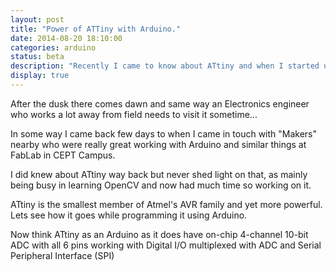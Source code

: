 ```yaml
---
layout: post
title: "Power of ATTiny with Arduino."
date: 2014-08-20 18:10:00
categories: arduino
status: beta
description: "Recently I came to know about ATtiny and when I started using it. and its the best thing to use for wearables."
display: true
---
```


After the dusk there comes dawn and same way an Electronics engineer who works a lot away from field needs to visit it sometime...

In some way I came back few days to  when I came in touch with "Makers" nearby who were really great working with Arduino and similar things at FabLab in CEPT Campus.

I did knew about ATtiny way back but never shed light on that, as mainly being busy in learning OpenCV and now had much time so working on it.

ATtiny is the smallest member of Atmel's AVR family and yet more powerful. Lets see how it goes while programming it using Arduino.

Now think ATtiny as an Arduino as it does have on-chip 4-channel 10-bit ADC with all 6 pins working with Digital I/O multiplexed with ADC and Serial Peripheral Interface (SPI)
